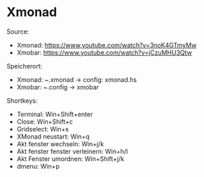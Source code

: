 # Xmonad

Source:
- Xmonad: https://www.youtube.com/watch?v=3noK4GTmyMw
- Xmobar: https://www.youtube.com/watch?v=jCzuMHU3Qtw

Speicherort:
- Xmonad: ~.xmonad -> config: xmonad.hs
- Xmobar: ~.config -> xmobar

Shortkeys:
- Terminal:         Win+Shift+enter
- Close:            Win+Shift+c
- Gridselect:       Win+s
- XMonad neustart:  Win+q
- Akt fenster wechseln: Win+j/k
- Akt fenster fenster verleinern: Win+h/l
- Akt Fenster umordnen: Win+Shift+j/k
- dmenu: Win+p
